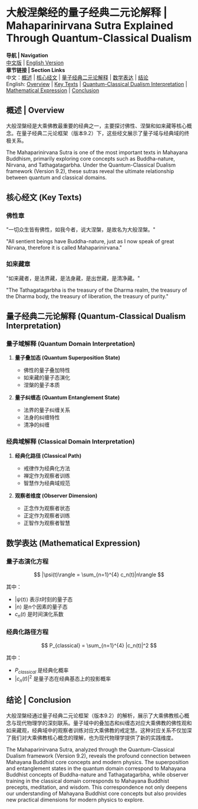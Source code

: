 # 大般涅槃经的量子经典二元论解释 | Mahaparinirvana Sutra Explained Through Quantum-Classical Dualism

**导航 | Navigation**  
[中文版](#大般涅槃经解析) | [English Version](#mahaparinirvana-sutra-analysis)  
**章节链接 | Section Links**  
中文：[概述](#概述-overview) | [核心经文](#核心经文-key-texts) | [量子经典二元论解释](#量子经典二元论解释-quantum-classical-dualism-interpretation) | [数学表达](#数学表达-mathematical-expression) | [结论](#结论-conclusion)  
English: [Overview](#概述-overview) | [Key Texts](#核心经文-key-texts) | [Quantum-Classical Dualism Interpretation](#量子经典二元论解释-quantum-classical-dualism-interpretation) | [Mathematical Expression](#数学表达-mathematical-expression) | [Conclusion](#结论-conclusion)

## 概述 | Overview

大般涅槃经是大乘佛教最重要的经典之一，主要探讨佛性、涅槃和如来藏等核心概念。在量子经典二元论框架（版本9.2）下，这些经文展示了量子域与经典域的终极关系。

The Mahaparinirvana Sutra is one of the most important texts in Mahayana Buddhism, primarily exploring core concepts such as Buddha-nature, Nirvana, and Tathagatagarbha. Under the Quantum-Classical Dualism framework (Version 9.2), these sutras reveal the ultimate relationship between quantum and classical domains.

## 核心经文 (Key Texts)

### 佛性章
"一切众生皆有佛性，如我今者，说大涅槃，是故名为大般涅槃。"

"All sentient beings have Buddha-nature, just as I now speak of great Nirvana, therefore it is called Mahaparinirvana."

### 如来藏章
"如来藏者，是法界藏，是法身藏，是出世藏，是清净藏。"

"The Tathagatagarbha is the treasury of the Dharma realm, the treasury of the Dharma body, the treasury of liberation, the treasury of purity."

## 量子经典二元论解释 (Quantum-Classical Dualism Interpretation)

### 量子域解释 (Quantum Domain Interpretation)
1. **量子叠加态 (Quantum Superposition State)**
   - 佛性的量子叠加特性
   - 如来藏的量子态演化
   - 涅槃的量子本质

2. **量子纠缠态 (Quantum Entanglement State)**
   - 法界的量子纠缠关系
   - 法身的纠缠特性
   - 清净的纠缠

### 经典域解释 (Classical Domain Interpretation)
1. **经典化路径 (Classical Path)**
   - 戒律作为经典化方法
   - 禅定作为观察者训练
   - 智慧作为经典域规范

2. **观察者维度 (Observer Dimension)**
   - 正念作为观察者状态
   - 正定作为观察者训练
   - 正智作为观察者智慧

## 数学表达 (Mathematical Expression)

### 量子态演化方程

$$
|\psi(t)\rangle = \sum_{n=1}^{4} c_n(t)|n\rangle
$$

其中：
- $`|\psi(t)\rangle`$ 表示t时刻的量子态
- $`|n\rangle`$ 是n个因素的量子态
- $`c_n(t)`$ 是时间演化系数

### 经典化路径方程

$$
P_{classical} = \sum_{n=1}^{4} |c_n(t)|^2
$$

其中：
- $`P_{classical}`$ 是经典化概率
- $`|c_n(t)|^2`$ 是量子态在经典基态上的投影概率

## 结论 | Conclusion

大般涅槃经通过量子经典二元论框架（版本9.2）的解析，展示了大乘佛教核心概念与现代物理学的深刻联系。量子域中的叠加态和纠缠态对应大乘佛教的佛性观和如来藏观，经典域中的观察者训练对应大乘佛教的戒定慧。这种对应关系不仅加深了我们对大乘佛教核心概念的理解，也为现代物理学提供了新的实践维度。

The Mahaparinirvana Sutra, analyzed through the Quantum-Classical Dualism framework (Version 9.2), reveals the profound connection between Mahayana Buddhist core concepts and modern physics. The superposition and entanglement states in the quantum domain correspond to Mahayana Buddhist concepts of Buddha-nature and Tathagatagarbha, while observer training in the classical domain corresponds to Mahayana Buddhist precepts, meditation, and wisdom. This correspondence not only deepens our understanding of Mahayana Buddhist core concepts but also provides new practical dimensions for modern physics to explore. 